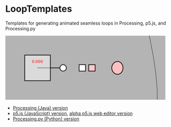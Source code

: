 # LoopTemplates
Templates for generating animated seamless loops in Processing, p5.js, and Processing.py

![Looping GiF](nickname_processing_loop.gif)

* [Processing (Java) version](https://github.com/golanlevin/LoopTemplates/blob/master/animgif_processing/animgif_processing.pde)
* [p5.js (JavaScript) version](https://github.com/golanlevin/LoopTemplates/blob/master/animgif_p5js/sketch.js), [alpha p5.js web editor version](https://alpha.editor.p5js.org/natureofcode/sketches/SkOZ9LDIf)
* [Processing.py (Python) version](https://github.com/golanlevin/LoopTemplates/blob/master/animgif_processingpy/animgif_processingpy.pyde)
